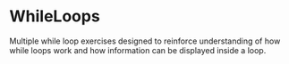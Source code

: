 # WhileLoops
Multiple while loop exercises designed to reinforce understanding of how while loops work and how information can be displayed inside a loop.
